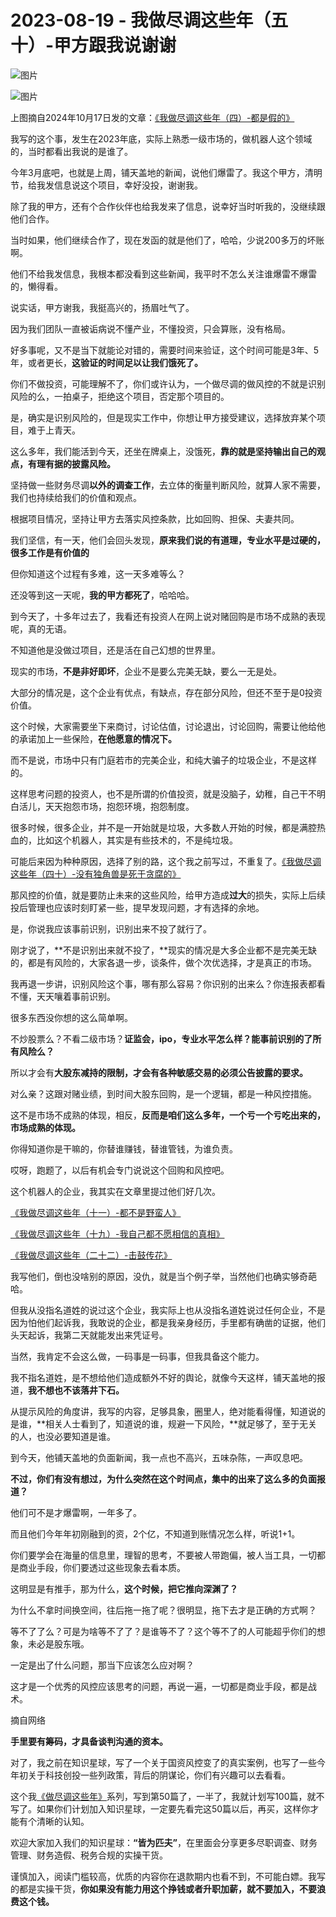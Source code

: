 # 2023-08-19 - 我做尽调这些年（五十）-甲方跟我说谢谢

![图片](https://mmbiz.qpic.cn/mmbiz_jpg/JTrAVGgvYREqZClUmS4nOvpTV9eNBDz3Q2wLdOdNYJx84TPoU2sI0I7wDCfuynDLsEwe2r5XgOHCsuwNEz1TRw/640?wx_fmt=jpeg&from=appmsg&tp=webp&wxfrom=5&wx_lazy=1)

![图片](https://mmbiz.qpic.cn/mmbiz_png/JTrAVGgvYREqZClUmS4nOvpTV9eNBDz3KlzicWCSP9lueiajtFicOkwxJIkMkSQeMIHjdj1VqkBRcazPap7M6S2Xg/640?wx_fmt=png&from=appmsg&tp=webp&wxfrom=5&wx_lazy=1)



上图摘自2024年10月17日发的文章：[《我做尽调这些年（四）-都是假的》](https://mp.weixin.qq.com/s?__biz=MzUyNTI2NTY0MQ==&mid=2247489430&idx=1&sn=a946e103c46a5674126b206372d0c876&scene=21#wechat_redirect)

我写的这个事，发生在2023年底，实际上熟悉一级市场的，做机器人这个领域的，当时都看出我说的是谁了。

今年3月底吧，也就是上周，铺天盖地的新闻，说他们爆雷了。我这个甲方，清明节，给我发信息说这个项目，幸好没投，谢谢我。

除了我的甲方，还有个合作伙伴也给我发来了信息，说幸好当时听我的，没继续跟他们合作。





当时如果，他们继续合作了，现在发函的就是他们了，哈哈，少说200多万的坏账啊。

他们不给我发信息，我根本都没看到这些新闻，我平时不怎么关注谁爆雷不爆雷的，懒得看。

说实话，甲方谢我，我挺高兴的，扬眉吐气了。

因为我们团队一直被诟病说不懂产业，不懂投资，只会算账，没有格局。

好多事呢，又不是当下就能论对错的，需要时间来验证，这个时间可能是3年、5年，或者更长，**这验证的时间足以让我们饿死了。**

你们不做投资，可能理解不了，你们或许认为，一个做尽调的做风控的不就是识别风险的么，一拍桌子，拒绝这个项目，否定那个项目的。

是，确实是识别风险的，但是现实工作中，你想让甲方接受建议，选择放弃某个项目，难于上青天。

这么多年，我们能活到今天，还坐在牌桌上，没饿死，**靠的就是坚持输出自己的观点，有理有据的披露风险。**

坚持做一些财务尽调**以外的调查工作**，去立体的衡量判断风险，就算人家不需要，我们也持续给我们的价值和观点。

根据项目情况，坚持让甲方去落实风控条款，比如回购、担保、夫妻共同。

我们坚信，有一天，他们会回头发现，**原来我们说的有道理，专业水平是过硬的，很多工作是有价值的**

但你知道这个过程有多难，这一天多难等么？

还没等到这一天呢，**我的甲方都死了**，哈哈哈。

到今天了，十多年过去了，我看还有投资人在网上说对赌回购是市场不成熟的表现呢，真的无语。

不知道他是没做过项目，还是活在自己幻想的世界里。

现实的市场，**不是非好即坏**，企业不是要么完美无缺，要么一无是处。

大部分的情况是，这个企业有优点，有缺点，存在部分风险，但还不至于是0投资价值。

这个时候，大家需要坐下来商讨，讨论估值，讨论退出，讨论回购，需要让他给他的承诺加上一些保险，**在他愿意的情况下。**

而不是说，市场中只有门庭若市的完美企业，和纯大骗子的垃圾企业，不是这样的。

这样思考问题的投资人，也不是所谓的价值投资，就是没脑子，幼稚，自己干不明白活儿，天天抱怨市场，抱怨环境，抱怨制度。

很多时候，很多企业，并不是一开始就是垃圾，大多数人开始的时候，都是满腔热血的，比如这个机器人，其实是有些技术的，不是纯垃圾。

可能后来因为种种原因，选择了别的路，这个我之前写过，不重复了。[《我做尽调这些年（四十）-没有独角兽是死于贪腐的》](https://mp.weixin.qq.com/s?__biz=MzUyNTI2NTY0MQ==&mid=2247489778&idx=1&sn=85ec054cb8d22630db8bededa565f981&scene=21#wechat_redirect)

那风控的价值，就是要防止未来的这些风险，给甲方造成**过大**的损失，实际上后续投后管理也应该时刻盯紧一些，提早发现问题，才有选择的余地。

是，你说我应该事前识别，识别出来不投了就行了。

刚才说了，**不是识别出来就不投了，**现实的情况是大多企业都不是完美无缺的，都是有风险的，大家各退一步，谈条件，做个次优选择，才是真正的市场。

我再退一步讲，识别风险这个事，哪有那么容易？你识别的出来么？你连报表都看不懂，天天嚷着事前识别。

很多东西没你想的这么简单啊。

不炒股票么？不看二级市场？**证监会，ipo，专业水平怎么样？能事前识别的了所有风险么？**

所以才会有**大股东减持的限制，才会有各种敏感交易的必须公告披露的要求。**

对么亲？这跟对赌业绩，到时间大股东回购，是一个逻辑，都是一种风控措施。

这不是市场不成熟的体现，相反，**反而是咱们这么多年，一个亏一个亏吃出来的，市场成熟的体现。**

你得知道你是干嘛的，你替谁赚钱，替谁管钱，为谁负责。

哎呀，跑题了，以后有机会专门说说这个回购和风控吧。

这个机器人的企业，我其实在文章里提过他们好几次。



[《我做尽调这些年（十一）-都不是野蛮人》](https://mp.weixin.qq.com/s?__biz=MzUyNTI2NTY0MQ==&mid=2247489477&idx=1&sn=723a503d93525c86d71398b58fb0b84c&scene=21#wechat_redirect)



[《我做尽调这些年（十九）-我自己都不愿相信的真相》](https://mp.weixin.qq.com/s?__biz=MzUyNTI2NTY0MQ==&mid=2247489532&idx=1&sn=ac4cc7304404be6a562f4946660eb0c8&scene=21#wechat_redirect)



[《我做尽调这些年（二十二）-击鼓传花》](https://mp.weixin.qq.com/s?__biz=MzUyNTI2NTY0MQ==&mid=2247489560&idx=1&sn=27f35db2e2aa1d7738800b9e87234956&scene=21#wechat_redirect)

我写他们，倒也没啥别的原因，没仇，就是当个例子举，当然他们也确实够奇葩哈。

但我从没指名道姓的说过这个企业，我实际上也从没指名道姓说过任何企业，不是因为怕他们起诉我，我敢说的企业，都是我亲身经历，手里都有确凿的证据，他们头天起诉，我第二天就能发出来凭证号。

当然，我肯定不会这么做，一码事是一码事，但我具备这个能力。

我不指名道姓，是不想给他们造成额外不好的舆论，就像今天这样，铺天盖地的报道，**我不想也不该落井下石。**

从提示风险的角度讲，我写的内容，足够具象，圈里人，绝对能看得懂，知道说的是谁，**相关人士看到了，知道说的谁，规避一下风险，**就足够了，至于无关的人，也没必要知道是谁。

到今天，他铺天盖地的负面新闻，我一点也不高兴，五味杂陈，一声叹息吧。

**不过，你们有没有想过，为什么突然在这个时间点，集中的出来了这么多的负面报道？**

他们可不是才爆雷啊，一年多了。

而且他们今年年初刚融到的资，2个亿，不知道到账情况怎么样，听说1+1。

你们要学会在海量的信息里，理智的思考，不要被人带跑偏，被人当工具，一切都是商业手段，你们要透过这些现象去看本质。

这明显是有推手，那为什么，**这个时候，把它推向深渊了？**

为什么不拿时间换空间，往后拖一拖了呢？很明显，拖下去才是正确的方式啊？

等不了了么？可是为啥等不了了？是谁等不了？这个等不了的人可能超乎你们的想象，未必是股东哦。

一定是出了什么问题，那当下应该怎么应对啊？

这才是一个优秀的风控应该思考的问题，再说一遍，一切都是商业手段，都是战术。



摘自网络

**手里要有筹码，才具备谈判沟通的资本。**

对了，我之前在知识星球，写了一个关于国资风控变了的真实案例，也写了一些今年初关于科技创投一些列政策，背后的阴谋论，你们有兴趣可以去看看。



这个我[《做尽调这些年》](https://mp.weixin.qq.com/mp/appmsgalbum?__biz=MzUyNTI2NTY0MQ==&action=getalbum&album_id=3683658408122351627#wechat_redirect)系列，写到第50篇了，一半了，我就计划写100篇，就不写了。如果你们计划加入知识星球，一定要先看完这50篇以后，再买，这样你才能有个清晰的认知。

欢迎大家加入我们的知识星球：**“皆为匹夫”**，在里面会分享更多尽职调查、财务管理、财务造假、税务合规的实操干货。

谨慎加入，阅读门槛较高，优质的内容你在退款期内也看不到，不可能白嫖。我写的都是实操干货，**你如果没有能力用这个挣钱或者升职加薪，就不要加入，不要浪费这个钱。**

